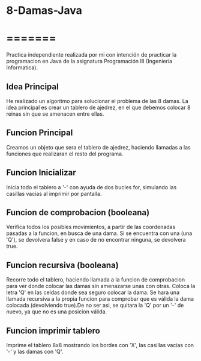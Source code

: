 
# 8-Damas-Java
=======
=======
Practica independiente realizada por mi con intención de practicar la programacion en Java de la asignatura Programación III (Ingenieria Informatica).

## Idea Principal
He realizado un algoritmo para solucionar el problema de las 8 damas. La idea principal es crear un tablero de ajedrez, en el que debemos colocar 8 reinas sin que se amenacen entre ellas.

## Funcion Principal
Creamos un objeto que sera el tablero de ajedrez, haciendo llamadas a las funciones que realizaran el resto del programa.

## Funcion Inicializar
Inicia todo el tablero a '-' con ayuda de dos bucles for, simulando las casillas vacias al imprimir por pantalla.

## Funcion de comprobacion (booleana)
Verifica todos los posibles movimientos, a partir de las coordenadas pasadas a la funcion, en busca de una dama. Si se encuentra con una (una 'Q'), se devolvera false y en caso de no encontrar ninguna, se devolvera true.

## Funcion recursiva (booleana)
Recorre todo el tablero, haciendo llamada a la funcion de comprobacion para ver donde colocar las damas sin amenazarse unas con otras. Coloca la letra 'Q' en las celdas donde sea seguro colocar la dama. Se hara una llamada recursiva a la propia funcion para comprobar que es válida la dama colocada (devolviendo true).De no ser asi, se quitara la 'Q' por un '-' de nuevo, ya que no es una posicion válida.

## Funcion imprimir tablero
Imprime el tablero 8x8 mostrando los bordes con 'X', las casillas vacias con '-' y las damas con 'Q'.

